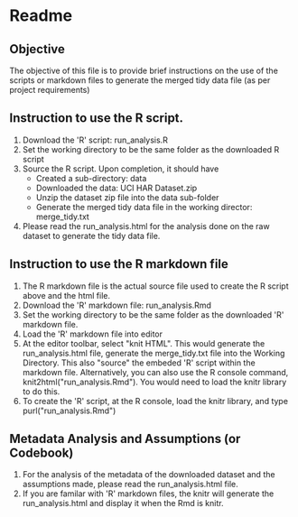 # Readme

## Objective
The objective of this file is to provide brief instructions on the use of the scripts or markdown files to generate the merged tidy data file (as per project requirements)

## Instruction to use the R script.
1.  Download the 'R' script: run_analysis.R
2.  Set the working directory to be the same folder as the downloaded R script
3.  Source the R script.  Upon completion, it should have 
    - Created a sub-directory: data
    - Downloaded the data: UCI HAR Dataset.zip
    - Unzip the dataset zip file into the data sub-folder
    - Generate the merged tidy data file in the working director: merge_tidy.txt
4.  Please read the run_analysis.html for the analysis done on the raw dataset to generate the tidy data file.

## Instruction to use the R markdown file
1.  The R markdown file is the actual source file used to create the R script above and the html file.
2.  Download the 'R' markdown file: run_analysis.Rmd
3.  Set the working directory to be the same folder as the downloaded 'R' markdown file.
4.  Load the 'R' markdown file into editor
5.  At the editor toolbar, select "knit HTML".  This would generate the run_analysis.html file, generate the merge_tidy.txt file into the Working Directory.  This also "source" the embeded 'R' script within the markdown file.  Alternatively, you can also use the R console command, knit2html("run_analysis.Rmd").  You would need to load the knitr library to do this.
6.  To create the 'R' script, at the R console, load the knitr library, and type purl("run_analysis.Rmd")

## Metadata Analysis and Assumptions (or Codebook)
1.  For the analysis of the metadata of the downloaded dataset and the assumptions made, please read the run_analysis.html file.  
2.  If you are familar with 'R' markdown files, the knitr will generate the run_analysis.html and display it when the Rmd is knitr.